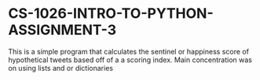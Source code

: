 # CS-1026-INTRO-TO-PYTHON-ASSIGNMENT-3
This is a simple program that calculates the sentinel or happiness score of hypothetical tweets based off of a a scoring index.  Main concentration was on using lists and or dictionaries
